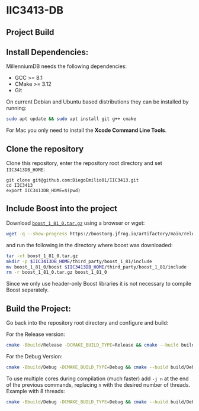 # IIC3413-DB

## Project Build

Install Dependencies:
--------------------------------------------------------------------------------
MillenniumDB needs the following dependencies:
- GCC >= 8.1
- CMake >= 3.12
- Git

On current Debian and Ubuntu based distributions they can be installed by running:
```bash
sudo apt update && sudo apt install git g++ cmake
```

For Mac you only need to install the **Xcode Command Line Tools**.


Clone the repository
--------------------------------------------------------------------------------
 Clone this repository, enter the repository root directory and set `IIC3413DB_HOME`:
```
git clone git@github.com:DiegoEmilio01/IIC3413.git
cd IIC3413
export IIC3413DB_HOME=$(pwd)
```

Include Boost into the project
--------------------------------------------------------------------------------
Download [`boost_1_81_0.tar.gz`](https://boostorg.jfrog.io/artifactory/main/release/1.81.0/source/boost_1_81_0.tar.gz) using a browser or wget:
```bash
wget -q --show-progress https://boostorg.jfrog.io/artifactory/main/release/1.81.0/source/boost_1_81_0.tar.gz
```

and run the following in the directory where boost was downloaded:
```bash
tar -xf boost_1_81_0.tar.gz
mkdir -p $IIC3413DB_HOME/third_party/boost_1_81/include
mv boost_1_81_0/boost $IIC3413DB_HOME/third_party/boost_1_81/include
rm -r boost_1_81_0.tar.gz boost_1_81_0
```

Since we only use header-only Boost libraries it is not necessary to compile Boost separately.

Build the Project:
--------------------------------------------------------------------------------
Go back into the repository root directory and configure and build:

For the Release version:
```bash
cmake -Bbuild/Release -DCMAKE_BUILD_TYPE=Release && cmake --build build/Release/
```

For the Debug Version:
```bash
cmake -Bbuild/Debug -DCMAKE_BUILD_TYPE=Debug && cmake --build build/Debug/
```

To use multiple cores during compilation (much faster) add `-j n` at the end of the previous commands, replacing `n` with the desired number of threads. Example with 8 threads:
```bash
cmake -Bbuild/Debug -DCMAKE_BUILD_TYPE=Debug && cmake --build build/Debug/ -j 8
```

